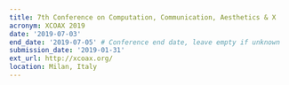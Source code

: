 ```yaml
---
title: 7th Conference on Computation, Communication, Aesthetics & X
acronym: XCOAX 2019
date: '2019-07-03'
end_date: '2019-07-05' # Conference end date, leave empty if unknown
submission_date: '2019-01-31'
ext_url: http://xcoax.org/
location: Milan, Italy
---
```

